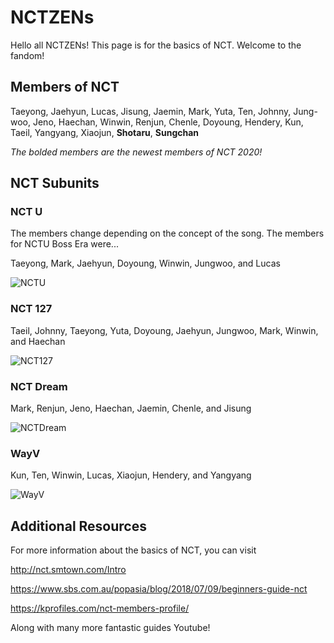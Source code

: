 # NCTZENs

Hello all NCTZENs! This page is for the basics of NCT. Welcome to the fandom!

## Members of NCT
Taeyong,
Jaehyun,
Lucas,
Jisung,
Jaemin,
Mark,
Yuta,
Ten,
Johnny,
Jung-woo,
Jeno,
Haechan,
Winwin,
Renjun,
Chenle,
Doyoung,
Hendery,
Kun,
Taeil,
Yangyang,
Xiaojun,
**Shotaru**,
**Sungchan**

*The bolded members are the newest members of NCT 2020!*

## NCT Subunits
### NCT U
The members change depending on the concept of the song. The members for NCTU Boss Era were...

Taeyong, Mark, Jaehyun, Doyoung, Winwin, Jungwoo, and Lucas

![NCTU](https://lastfm.freetls.fastly.net/i/u/770x0/4ad1583302667c9de572fb86183ba284.jpg)

### NCT 127
Taeil, Johnny, Taeyong, Yuta, Doyoung, Jaehyun, Jungwoo, Mark, Winwin, and Haechan

![NCT127](https://4.bp.blogspot.com/-YVzTDc3Ftc0/XHkOsTIWYAI/AAAAAAAAL7c/xOtQ8yX6PcI91Bdd2BV4TGFttPzWvQ3qQCLcBGAs/s1600/20190214030356_48r3etj38okjo6jbfs0eghmq07_nct127_00_2_psd.jpg)

### NCT Dream
Mark, Renjun, Jeno, Haechan, Jaemin, Chenle, and Jisung

![NCTDream](https://www.hellokpop.com/wp-content/uploads/2018/12/Photo-from-IMBC-660x400.jpg)

### WayV
Kun, Ten, Winwin, Lucas, Xiaojun, Hendery, and Yangyang

![WayV](https://www.allkpop.com/upload/2019/05/content/080738/20190508-wayvjpg.jpg)

## Additional Resources
For more information about the basics of NCT, you can visit

<http://nct.smtown.com/Intro>

<https://www.sbs.com.au/popasia/blog/2018/07/09/beginners-guide-nct>

<https://kprofiles.com/nct-members-profile/>

Along with many more fantastic guides Youtube!
